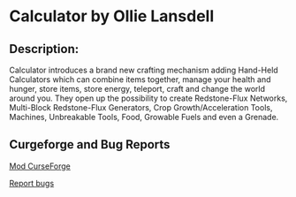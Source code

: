 # Calculator by Ollie Lansdell

## Description:
Calculator introduces a brand new crafting mechanism adding Hand-Held Calculators which can combine items together, manage your health and hunger, store items, store energy, teleport, craft and change the world around you. They open up the possibility to create Redstone-Flux Networks, Multi-Block Redstone-Flux Generators, Crop Growth/Acceleration Tools, Machines, Unbreakable Tools, Food, Growable Fuels and even a Grenade.   

## Curgeforge and Bug Reports

[Mod CurseForge](https://www.curseforge.com/minecraft/mc-mods/calculator)

[Report bugs](https://github.com/SonarSonic/Calculator)

